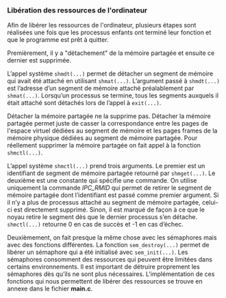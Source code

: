 ### Libération des ressources de l'ordinateur

Afin de libérer les ressources de l'ordinateur, plusieurs étapes sont réalisées une fois que les processus 
enfants ont terminé leur fonction et que le programme est prêt à quitter.

Premièrement, il y a "détachement" de la mémoire partagée et ensuite ce dernier est supprimée. 

L’appel système `shmdt(...)` permet de détacher un segment de mémoire qui avait été attaché en utilisant `shmat(...)`. 
L’argument passé à `shmdt(...)` est l’adresse d’un segment de mémoire attaché préalablement par `shmat(...)`. 
Lorsqu’un processus se termine, tous les segments auxquels il était attaché sont détachés lors de l’appel à `exit(...)`. 

Détacher la mémoire partagée ne la supprime pas. Détacher la mémoire partagée permet juste de casser la correspondance 
entre les pages de l'espace virtuel dédiées au segment de mémoire et les pages frames de la mémoire physique dédiées 
au segment de mémoire partagée. Pour réellement supprimer la mémoire partagée on fait appel à la fonction `shmctl(...)`. 

L’appel système `shmctl(...)` prend trois arguments. Le premier est un identifiant de segment de mémoire partagée retourné 
par `shmget(...)`. Le deuxième est une constante qui spécifie une commande. On utilise uniquement la commande _IPC_RMID_ 
qui permet de retirer le segment de mémoire partagée dont l’identifiant est passé comme premier argument. Si il n’y a plus 
de processus attaché au segment de mémoire partagée, celui-ci est directement supprimé. Sinon, il est marqué de façon à ce 
que le noyau retire le segment dès que le dernier processus s’en détache. `shmctl(...)` retourne 0 en cas de succès et -1 en 
cas d’échec.

Deuxièmement, on fait presque la même chose avec les sémaphores mais avec des fonctions différentes. La fonction `sem_destroy(...)` 
permet de libérer un sémaphore qui a été initialisé avec `sem_init(...)`. Les sémaphores consomment des ressources qui peuvent 
être limitées dans certains environnements. Il est important de détruire proprement les sémaphores dès qu’ils ne sont plus 
nécessaires. L'implémentation de ces fonctions qui nous permettent de libérer des ressources se trouve en annexe dans 
le fichier **main.c**. 

